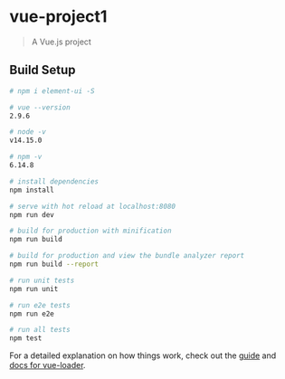 # vue-project1

> A Vue.js project

## Build Setup

``` bash
# npm i element-ui -S

# vue --version
2.9.6

# node -v
v14.15.0

# npm -v
6.14.8

# install dependencies
npm install

# serve with hot reload at localhost:8080
npm run dev

# build for production with minification
npm run build

# build for production and view the bundle analyzer report
npm run build --report

# run unit tests
npm run unit

# run e2e tests
npm run e2e

# run all tests
npm test
```

For a detailed explanation on how things work, check out the [guide](http://vuejs-templates.github.io/webpack/) and [docs for vue-loader](http://vuejs.github.io/vue-loader).
